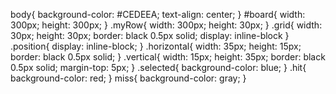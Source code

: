 body{
    background-color: #CEDEEA;
    text-align: center;
}
#board{
    width: 300px;
    height: 300px;
}
.myRow{
    width: 300px;
    height: 30px;
}
.grid{
    width: 30px;
    height: 30px;
    border: black 0.5px solid;
    display: inline-block
}
.position{
    display: inline-block;
}
.horizontal{
    width: 35px;
    height: 15px;
    border: black 0.5px solid;
}
.vertical{
    width: 15px;
    height: 35px;
    border: black 0.5px solid;
    margin-top: 5px;
}
.selected{
    background-color: blue;
}
.hit{
    background-color: red;
}
miss{
    background-color: gray;
}
